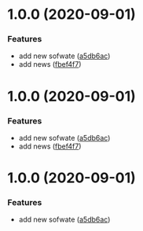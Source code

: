 # 1.0.0 (2020-09-01)


### Features

* add new sofwate ([a5db6ac](https://github.com/robarros/dev-git/commit/a5db6ac019cee839eb01c0764b536105a6ea3a93))
* add news ([fbef4f7](https://github.com/robarros/dev-git/commit/fbef4f7e721a53ed9a274ca183930500b0a12353))

# 1.0.0 (2020-09-01)


### Features

* add new sofwate ([a5db6ac](https://github.com/robarros/dev-git/commit/a5db6ac019cee839eb01c0764b536105a6ea3a93))
* add news ([fbef4f7](https://github.com/robarros/dev-git/commit/fbef4f7e721a53ed9a274ca183930500b0a12353))

# 1.0.0 (2020-09-01)


### Features

* add new sofwate ([a5db6ac](https://github.com/robarros/dev-git/commit/a5db6ac019cee839eb01c0764b536105a6ea3a93))
